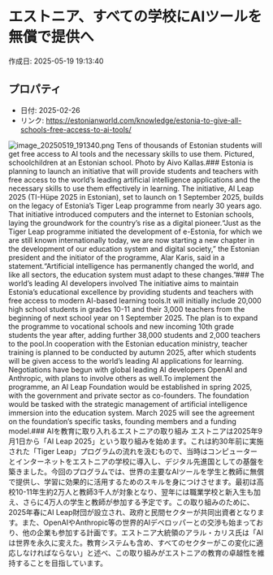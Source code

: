 # エストニア、すべての学校にAIツールを無償で提供へ

作成日: 2025-05-19 19:13:40

## プロパティ

- 日付: 2025-02-26
- リンク: https://estonianworld.com/knowledge/estonia-to-give-all-schools-free-access-to-ai-tools/

![image_20250519_191340.png](../assets/image_20250519_191340.png)
Tens of thousands of Estonian students will get free access to AI tools and the necessary skills to use them. Pictured, schoolchildren at an Estonian school. Photo by Aivo Kallas.### Estonia is planning to launch an initiative that will provide students and teachers with free access to the world’s leading artificial intelligence applications and the necessary skills to use them effectively in learning.
The initiative, AI Leap 2025 (TI-Hüpe 2025 in Estonian), set to launch on 1 September 2025, builds on the legacy of Estonia’s Tiger Leap programme from nearly 30 years ago. That initiative introduced computers and the internet to Estonian schools, laying the groundwork for the country’s rise as a digital pioneer.“Just as the Tiger Leap programme initiated the development of e-Estonia, for which we are still known internationally today, we are now starting a new chapter in the development of our education system and digital society,” the Estonian president and the initiator of the programme, Alar Karis, said in a statement.“Artificial intelligence has permanently changed the world, and like all sectors, the education system must adapt to these changes.”### The world’s leading AI developers involved
The initiative aims to maintain Estonia’s educational excellence by providing students and teachers with free access to modern AI-based learning tools.It will initially include 20,000 high school students in grades 10-11 and their 3,000 teachers from the beginning of next school year on 1 September 2025. The plan is to expand the programme to vocational schools and new incoming 10th grade students the year after, adding further 38,000 students and 2,000 teachers to the pool.In cooperation with the Estonian education ministry, teacher training is planned to be conducted by autumn 2025, after which students will be given access to the world’s leading AI applications for learning. Negotiations have begun with global leading AI developers OpenAI and Anthropic, with plans to involve others as well.To implement the programme, an AI Leap Foundation would be established in spring 2025, with the government and private sector as co-founders. The foundation would be tasked with the strategic management of artificial intelligence immersion into the education system. March 2025 will see the agreement on the foundation’s specific tasks, founding members and a funding model.### AIを教育に取り入れるエストニアの取り組み
エストニアは2025年9月1日から「AI Leap 2025」という取り組みを始めます。これは約30年前に実施された「Tiger Leap」プログラムの流れを汲むもので、当時はコンピューターとインターネットをエストニアの学校に導入し、デジタル先進国としての基盤を築きました。今回のプログラムでは、世界の主要なAIツールを学生と教師に無償で提供し、学習に効果的に活用するためのスキルを身につけさせます。最初は高校10-11年生約2万人と教師3千人が対象となり、翌年には職業学校と新入生も加え、さらに4万人の学生と教師が参加する予定です。この取り組みのために、2025年春にAI Leap財団が設立され、政府と民間セクターが共同出資者となります。また、OpenAIやAnthropic等の世界的AIデベロッパーとの交渉も始まっており、他の企業も参加する計画です。エストニア大統領のアラル・カリス氏は「AIは世界を永久に変えた。教育システムも含め、すべてのセクターがこの変化に適応しなければならない」と述べ、この取り組みがエストニアの教育の卓越性を維持することを目指しています。